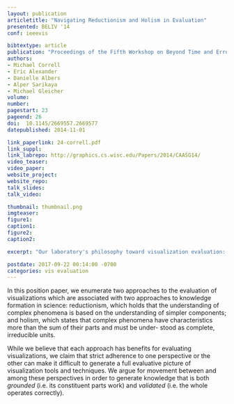 ```yaml
--- 
layout: publication
articletitle: "Navigating Reductionism and Holism in Evaluation"
presented: BELIV '14
conf: ieeevis

bibtextype: article
publication: "Proceedings of the Fifth Workshop on Beyond Time and Errors: Novel Evaluation Methods for Visualization"
authors: 
- Michael Correll
- Eric Alexander
- Danielle Albers
- Alper Sarikaya
- Michael Gleicher 
volume: 
number: 
pagestart: 23
pageend: 26
doi:  10.1145/2669557.2669577
datepublished: 2014-11-01

link_paperlink: 24-correll.pdf
link_suppl: 
link_labrepo: http://graphics.cs.wisc.edu/Papers/2014/CAASG14/
video_teaser: 
video_paper: 
website_project: 
website_repo: 
talk_slides: 
talk_video:

thumbnail: thumbnail.png
imgteaser: 
figure1: 
caption1: 
figure2: 
caption2: 

excerpt: "Our laboratory's philosophy toward visualization evaluation: evaluate from both a holistic and reductionist perspective."

postdate: 2017-09-22 00:14:00 -0700
categories: vis evaluation 
---
```


In this position paper, we enumerate two approaches to the evaluation  of  visualizations  which  are  associated  with  two approaches to knowledge formation in science: reductionism, which holds that the understanding of complex phenomena is based on the understanding of simpler components; and holism, which states that complex phenomena have characteristics more than the sum of their parts and must be under-
stood as complete, irreducible units.  

While we believe that each approach has benefits for evaluating visualizations, we claim that strict adherence to one perspective or the other
can  make  it  difficult  to  generate  a  full  evaluative  picture of visualization tools and techniques.  We argue for movement between and among these perspectives in order to generate knowledge that is both *grounded* (i.e. its constituent parts work) and *validated* (i.e. the whole operates correctly).

